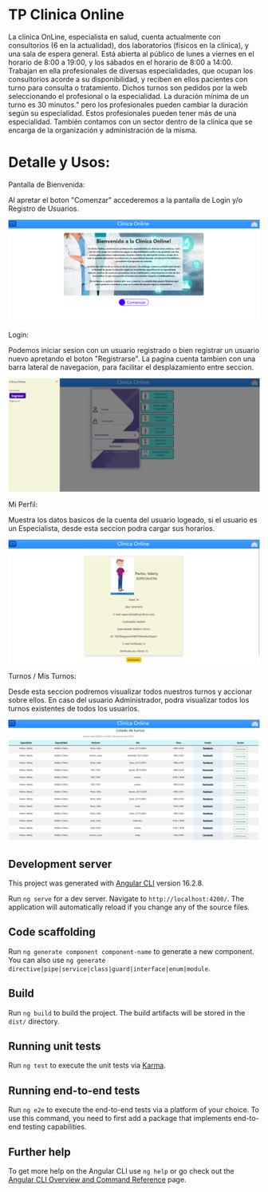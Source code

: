 # TP Clinica Online

La clínica OnLine, especialista en salud, cuenta actualmente con consultorios (6 en la actualidad),
dos laboratorios (físicos en la clínica), y una sala de espera general. Está abierta al público de lunes a
viernes en el horario de 8:00 a 19:00, y los sábados en el horario de 8:00 a 14:00.
Trabajan en ella profesionales de diversas especialidades, que ocupan los consultorios acorde a su
disponibilidad, y reciben en ellos pacientes con turno para consulta o tratamiento. Dichos turnos son
pedidos por la web seleccionando el profesional o la especialidad. La duración mínima de un turno es
30 minutos.” pero los profesionales pueden cambiar la duración según su especialidad. Estos
profesionales pueden tener más de una especialidad.
También contamos con un sector dentro de la clínica que se encarga de la organización y
administración de la misma.

# Detalle y Usos:

Pantalla de Bienvenida:

Al apretar el boton "Comenzar" accederemos a la pantalla de Login y/o Registro de Usuarios.

![Screenshot](https://github.com/ValeriyPavlov/TPClinica/blob/main/src/assets/img/readme1.png?raw=true)

Login:

Podemos iniciar sesion con un usuario registrado o bien registrar un usuario nuevo apretando el boton "Registrarse".
La pagina cuenta tambien con una barra lateral de navegacion, para facilitar el desplazamiento entre seccion.

![Screenshot](https://github.com/ValeriyPavlov/TPClinica/blob/main/src/assets/img/readme2.png?raw=true)

Mi Perfil:

Muestra los datos basicos de la cuenta del usuario logeado, si el usuario es un Especialista, desde esta seccion podra cargar sus horarios.

![Screenshot](https://github.com/ValeriyPavlov/TPClinica/blob/main/src/assets/img/readme3.png?raw=true)

Turnos / Mis Turnos:

Desde esta seccion podremos visualizar todos nuestros turnos y accionar sobre ellos. En caso del usuario Administrador, podra visualizar todos los turnos existentes de todos los usuarios.

![Screenshot](https://github.com/ValeriyPavlov/TPClinica/blob/main/src/assets/img/readme4.png?raw=true)







## Development server

This project was generated with [Angular CLI](https://github.com/angular/angular-cli) version 16.2.8.

Run `ng serve` for a dev server. Navigate to `http://localhost:4200/`. The application will automatically reload if you change any of the source files.

## Code scaffolding

Run `ng generate component component-name` to generate a new component. You can also use `ng generate directive|pipe|service|class|guard|interface|enum|module`.

## Build

Run `ng build` to build the project. The build artifacts will be stored in the `dist/` directory.

## Running unit tests

Run `ng test` to execute the unit tests via [Karma](https://karma-runner.github.io).

## Running end-to-end tests

Run `ng e2e` to execute the end-to-end tests via a platform of your choice. To use this command, you need to first add a package that implements end-to-end testing capabilities.

## Further help

To get more help on the Angular CLI use `ng help` or go check out the [Angular CLI Overview and Command Reference](https://angular.io/cli) page.
